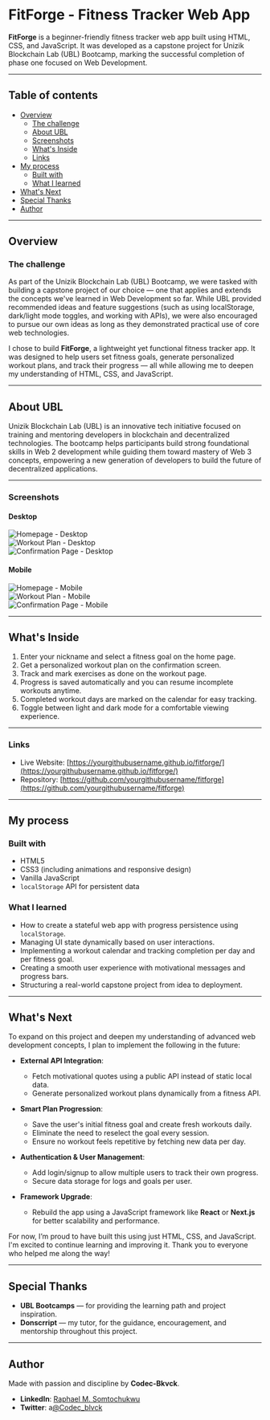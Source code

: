 # FitForge - Fitness Tracker Web App

**FitForge** is a beginner-friendly fitness tracker web app built using HTML, CSS, and JavaScript. It was developed as a capstone project for Unizik Blockchain Lab (UBL) Bootcamp, marking the successful completion of phase one focused on Web Development.

---

## Table of contents

- [Overview](#overview)
  - [The challenge](#the-challenge)
  - [About UBL](#about-ubl)
  - [Screenshots](#screenshots)
  - [What's Inside](#whats-inside)
  - [Links](#links)
- [My process](#my-process)
  - [Built with](#built-with)
  - [What I learned](#what-i-learned)
- [What's Next](#whats-next)
- [Special Thanks](#special-thanks)
- [Author](#author)

---

## Overview

### The challenge

As part of the Unizik Blockchain Lab (UBL) Bootcamp, we were tasked with building a capstone project of our choice — one that applies and extends the concepts we've learned in Web Development so far. While UBL provided recommended ideas and feature suggestions (such as using localStorage, dark/light mode toggles, and working with APIs), we were also encouraged to pursue our own ideas as long as they demonstrated practical use of core web technologies.

I chose to build **FitForge**, a lightweight yet functional fitness tracker app. It was designed to help users set fitness goals, generate personalized workout plans, and track their progress — all while allowing me to deepen my understanding of HTML, CSS, and JavaScript.

---

## About UBL

Unizik Blockchain Lab (UBL) is an innovative tech initiative focused on training and mentoring developers in blockchain and decentralized technologies. The bootcamp helps participants build strong foundational skills in Web 2 development while guiding them toward mastery of Web 3 concepts, empowering a new generation of developers to build the future of decentralized applications.

---

### Screenshots

#### Desktop

![Homepage - Desktop](./assets/screenshots/homepage-desktop.png)  
![Workout Plan - Desktop](./assets/screenshots/workout-plan-desktop.jpg)  
![Confirmation Page - Desktop](./assets/screenshots/confirmation-desktop.png)

#### Mobile

![Homepage - Mobile](./assets/screenshots/homepage-mobile.jpg)  
![Workout Plan - Mobile](./assets/screenshots/workout-plan-mobile.jpg)  
![Confirmation Page - Mobile](./assets/screenshots/confirmation-mobile.jpg)

---

## What's Inside

1. Enter your nickname and select a fitness goal on the home page.
2. Get a personalized workout plan on the confirmation screen.
3. Track and mark exercises as done on the workout page.
4. Progress is saved automatically and you can resume incomplete workouts anytime.
5. Completed workout days are marked on the calendar for easy tracking.
6. Toggle between light and dark mode for a comfortable viewing experience.

---

### Links

- Live Website: [https://yourgithubusername.github.io/fitforge/](https://yourgithubusername.github.io/fitforge/)
- Repository: [https://github.com/yourgithubusername/fitforge](https://github.com/yourgithubusername/fitforge)

---

## My process

### Built with

- HTML5
- CSS3 (including animations and responsive design)
- Vanilla JavaScript
- `localStorage` API for persistent data

### What I learned

- How to create a stateful web app with progress persistence using `localStorage`.
- Managing UI state dynamically based on user interactions.
- Implementing a workout calendar and tracking completion per day and per fitness goal.
- Creating a smooth user experience with motivational messages and progress bars.
- Structuring a real-world capstone project from idea to deployment.

---

## What's Next

To expand on this project and deepen my understanding of advanced web development concepts, I plan to implement the following in the future:

- **External API Integration**:

  - Fetch motivational quotes using a public API instead of static local data.
  - Generate personalized workout plans dynamically from a fitness API.

- **Smart Plan Progression**:

  - Save the user's initial fitness goal and create fresh workouts daily.
  - Eliminate the need to reselect the goal every session.
  - Ensure no workout feels repetitive by fetching new data per day.

- **Authentication & User Management**:

  - Add login/signup to allow multiple users to track their own progress.
  - Secure data storage for logs and goals per user.

- **Framework Upgrade**:
  - Rebuild the app using a JavaScript framework like **React** or **Next.js** for better scalability and performance.

For now, I’m proud to have built this using just HTML, CSS, and JavaScript. I'm excited to continue learning and improving it. Thank you to everyone who helped me along the way!

---

## Special Thanks

- **UBL Bootcamps** — for providing the learning path and project inspiration.
- **Donscrript** — my tutor, for the guidance, encouragement, and mentorship throughout this project.

---

## Author

Made with passion and discipline by **Codec-Bkvck**.

- **LinkedIn**: [Raphael M. Somtochukwu](https://www.linkedin.com/in/raphael-m-somtochkwu-47086332b)
- **Twitter**: a[@Codec_blvck](https://x.com/Codec_blvck)
